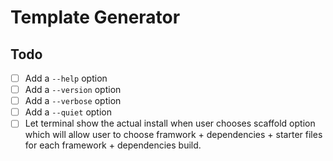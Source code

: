 # Template Generator 

## Todo
- [ ] Add a `--help` option
- [ ] Add a `--version` option
- [ ] Add a `--verbose` option
- [ ] Add a `--quiet` option
- [ ] Let terminal show the actual install when user chooses scaffold option which will allow user to choose framwork + dependencies + starter files for each framework + dependencies build.
